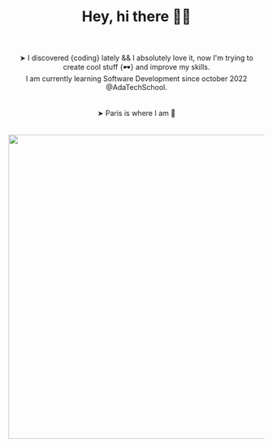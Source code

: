 <div id="header" align="center">
  <h1>Hey,  hi there 🖖🏼<h1/>
</div> 
<br />
<div align="center">  
➤ I discovered {coding} lately &&  I absolutely love it, now I'm trying to create cool stuff {🕶} and improve my skills. <br />
I am currently learning Software Development since october 2022 @AdaTechSchool.
</div> 
<br />
<br />
<div align="center">
➤ Paris is where I am 📍 
</div> 
  <br />
  <br />
<div align="center">
  <img src="https://komarev.com/ghpvc/?username=your-github-username&style=flat-square&color=blue" alt=""/>
<div/>
<div align="center">
<img src="https://media.giphy.com/media/QWkuGmMgphvmE/giphy.gif" width="600px"/>
<div/> 

  <!--![](https://media.giphy.com/media/QWkuGmMgphvmE/giphy.gif)-->
  
<!--![mac128-01](https://user-images.githubusercontent.com/102388803/210119556-fc63ac51-2228-40ab-9393-657d3bd483c2.jpg)-->


<!-- ![](https://media.giphy.com/media/QWkuGmMgphvmE/giphy.gif)-->
  
  <!--<img src="https://media.giphy.com/media/hvRJCLFzcasrR4ia7z/giphy.gif" width="30px"/>-->

